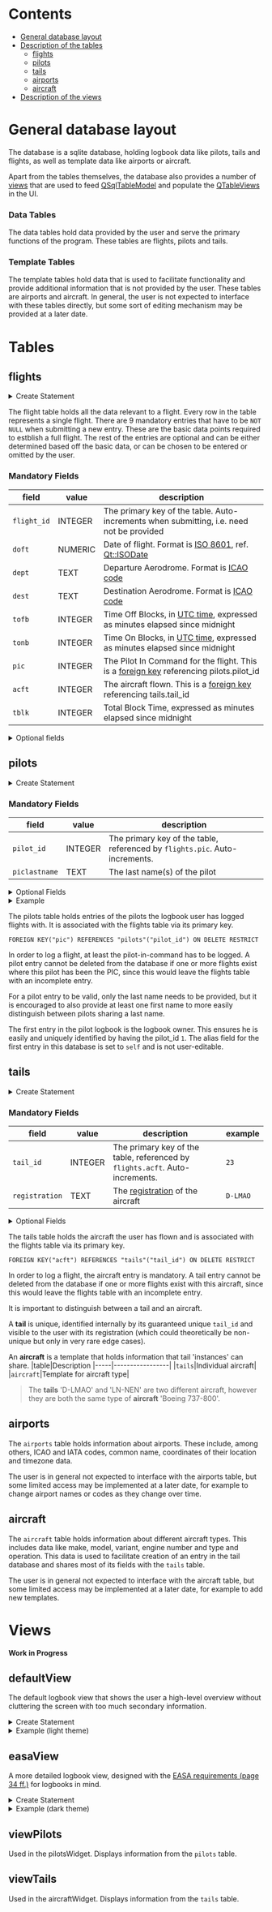 # Contents

- [General database layout](#general)
- [Description of the tables](#tables)
    - [flights](#flights)
    - [pilots](#pilots)
    - [tails](#tails)
    - [airports](#airports)
    - [aircraft](#aircraft)
- [Description of the views](#views)

# General database layout <a name="general"></a>

The database is a sqlite database, holding logbook data like pilots, tails and flights, as well as template data like airports or aircraft.

Apart from the tables themselves, the database also provides a number of [views](https://sqlite.org/lang_createview.html) that are used to feed [QSqlTableModel](https://doc.qt.io/qt-5/qsqltablemodel.html) and populate the [QTableViews](https://doc.qt.io/qt-5/qtableview.html) in the UI.

### Data Tables

The data tables hold data provided by the user and serve the primary functions of the program. These tables are flights, pilots and tails.

### Template Tables

The template tables hold data that is used to facilitate functionality and provide additional information that is not provided by the user. These tables are airports and aircraft. In general, the user is not expected to interface with these tables directly, but some sort of editing mechanism may be provided at a later date.

# Tables <a name="tables"></a>

## flights <a name="flights"></a>
<details><summary>Create Statement</summary>
<p>

```sql
CREATE TABLE "flights" (
    "flight_id"     INTEGER NOT NULL,
    "doft"          NUMERIC NOT NULL,
    "dept"          TEXT NOT NULL,
    "dest"          TEXT NOT NULL,
    "tofb"          INTEGER NOT NULL,
    "tonb"          INTEGER NOT NULL,
    "pic"           INTEGER NOT NULL,
    "acft"          INTEGER NOT NULL,
    "tblk"          INTEGER NOT NULL,
    "tSPSE"         INTEGER,
    "tSPME"         INTEGER,
    "tMP"           INTEGER,
    "tNIGHT"        INTEGER,
    "tIFR"          INTEGER,
    "tPIC"          INTEGER,
    "tPICUS"        INTEGER,
    "tSIC"          INTEGER,
    "tDUAL"         INTEGER,
    "tFI"           INTEGER,
    "tSIM"          INTEGER,
    "pilotFlying"   INTEGER,
    "toDay"         INTEGER,
    "toNight"       INTEGER,
    "ldgDay"        INTEGER,
    "ldgNight"      INTEGER,
    "autoland"      INTEGER,
    "secondPilot"   INTEGER,
    "thirdPilot"    INTEGER,
    "ApproachType"  TEXT,
    "FlightNumber"  TEXT,
    "Remarks"       TEXT,
    PRIMARY KEY("flight_id" AUTOINCREMENT),
    FOREIGN KEY("acft") REFERENCES "tails"("tail_id")   ON DELETE RESTRICT,
    FOREIGN KEY("pic")  REFERENCES "pilots"("pilot_id") ON DELETE RESTRICT
);
```

</p>
</details>

The flight table holds all the data relevant to a flight. Every row in the table represents a single flight. There are 9 mandatory entries that have to be `NOT NULL` when submitting a new entry. These are the basic data points required to estblish a full flight. The rest of the entries are optional and can be either determined based off the basic data, or can be chosen to be entered or omitted by the user.
### Mandatory Fields

| field   |      value      |  description |
|---------|-----------------|--------------|
| `flight_id` | INTEGER | The primary key of the table. Auto-increments when submitting, i.e. need not be provided |
| `doft` | NUMERIC | Date of flight. Format is [ISO 8601](http://www.iso.org/iso/catalogue_detail?csnumber=40874), ref. [Qt::ISODate](https://doc.qt.io/qt-5/qt.html#DateFormat-enum) |
| `dept` | TEXT | Departure Aerodrome. Format is [ICAO code](https://en.wikipedia.org/wiki/ICAO_airport_code) |
| `dest` | TEXT | Destination Aerodrome. Format is [ICAO code](https://en.wikipedia.org/wiki/ICAO_airport_code) |
| `tofb` | INTEGER | Time Off Blocks, in [UTC time](https://en.wikipedia.org/wiki/Coordinated_Universal_Time), expressed as minutes elapsed since midnight |
| `tonb` | INTEGER | Time On Blocks, in [UTC time](https://en.wikipedia.org/wiki/Coordinated_Universal_Time), expressed as minutes elapsed since midnight |
| `pic` | INTEGER | The Pilot In Command for the flight. This is a [foreign key](https://sqlite.org/foreignkeys.html) referencing pilots.pilot_id |
| `acft` | INTEGER | The aircraft flown. This is a [foreign key](https://sqlite.org/foreignkeys.html) referencing tails.tail_id |
| `tblk` | INTEGER | Total Block Time, expressed as minutes elapsed since midnight |

<details><summary>Optional fields</summary>
<p>
Work in progress
</p>
</details>

## pilots <a name="pilots"></a>
<details><summary>Create Statement</summary>
<p>

```sql
CREATE TABLE "pilots" (
    "pilot_id"       INTEGER NOT NULL,
    "piclastname"    TEXT    NOT NULL,
    "picfirstname"   TEXT,
    "alias"          TEXT,
    "company"        TEXT,
    "employeeid"     TEXT,
    "phone"          TEXT,
    "email"          TEXT,
    "displayname"    TEXT,
    PRIMARY KEY("pilot_id" AUTOINCREMENT)
    );
```

</p>
</details>

### Mandatory Fields

| field   |      value      |  description |
|---------|-----------------|--------------|
| `pilot_id` | INTEGER | The primary key of the table, referenced by `flights.pic`. Auto-increments.
| `piclastname` | TEXT | The last name(s) of the pilot

<details><summary>Optional Fields</summary>
<p>

| field   |      value      |  description |
|---------|-----------------|--------------|
| `picfirstname` | TEXT | The first name(s) of the pilot
| `alias` | TEXT | An alias, nick-name, call-sign, etc.
| `company` | TEXT | Company
| `employeeid` | TEXT | Employee ID or crew code
| `phone` | TEXT | Phone number
| `email` | TEXT | eMail-Adress

</p>
</details>
<details><summary>Example</summary>
<p>

![example](https://raw.githubusercontent.com/fiffty-50/openpilotlog/develop/screenshots/pilots_table.png)

</p>
</details>

The pilots table holds entries of the pilots the logbook user has logged flights with. It is associated with the flights table via its primary key. 

`FOREIGN KEY("pic") REFERENCES "pilots"("pilot_id") ON DELETE RESTRICT`

In order to log a flight, at least the pilot-in-command has to be logged. A pilot entry cannot be deleted from the database if one or more flights exist where this pilot has been the PIC, since this would leave the flights table with an incomplete entry.

For a pilot entry to be valid, only the last name needs to be provided, but it is encouraged to also provide at least one first name to more easily distinguish between pilots sharing a last name.

The first entry in the pilot logbook is the logbook owner. This ensures he is easily and uniquely identified by having the pilot_id `1`. The alias field for the first entry in this database is set to `self` and is not user-editable.

## tails <a name="tails"></a>

<details><summary>Create Statement</summary>
<p>

```sql
CREATE TABLE "tails" (
     "tail_id"        INTEGER NOT NULL, 
     "registration"   TEXT    NOT NULL, 
     "company"        TEXT, 
     "make"           TEXT, 
     "model"          TEXT, 
     "variant"        TEXT, 
     "singlepilot"    INTEGER, 
     "multipilot"     INTEGER, 
     "singleengine"   INTEGER, 
     "multiengine"    INTEGER, 
     "unpowered"      INTEGER, 
     "piston"         INTEGER, 
     "turboprop"      INTEGER, 
     "jet"            INTEGER, 
     "light"          INTEGER, 
     "medium"         INTEGER, 
     "heavy"          INTEGER, 
     "super"          INTEGER, 
     PRIMARY KEY("tail_id" AUTOINCREMENT)
     );
```

</p>
</details>

### Mandatory Fields

| field   |      value      |  description | example |
|---------|-----------------|--------------|---------|
| `tail_id` | INTEGER | The primary key of the table, referenced by `flights.acft`. Auto-increments. | `23`
| `registration` | TEXT | The [registration](https://en.wikipedia.org/wiki/Aircraft_registration) of the aircraft | `D-LMAO`

<details><summary>Optional Fields</summary>
<p>


| field   |      value      |  description | example |
|---------|-----------------|--------------|---------|
| `company` | TEXT | The company the aircraft belongs to | `PANAM`
| `make` | TEXT | The [manufacturer](https://en.wikipedia.org/wiki/List_of_aircraft_manufacturers_by_ICAO_name) of the aircraft | `Boeing`
| `model` | TEXT | The model of the aircraft | `747`
| `variant` | TEXT | The variant of the aircroft | `400`
| `singlepilot` | INTEGER | Whether the aircraft is certified for single-pilot operations | `0`
| `multipilot` | INTEGER | Whether the aircraft is certified for multi-pilot operations | `1`
| `singleengine` | INTEGER | Whether the aircraft is single-engine | `0`
| `multiengine` | INTEGER | Whether the aircraft is multi-engine | `1`
| `unpowered` | INTEGER | Engine Type | `0`
| `piston` | INTEGER | Engine Type | `0`
| `turboprop` | INTEGER | Engine Type | `0`
| `jet` | INTEGER | Engine Type | `1`
| `light` | INTEGER | [Weight Category](https://www.skybrary.aero/index.php/ICAO_Wake_Turbulence_Category) | `0`
| `medium` | INTEGER | Weight Category | `0`
| `heavy` | INTEGER | Weight Category | `1`
| `super` | INTEGER | Weight Category | `0`

</p>
</details>

The tails table holds the aircraft the user has flown and is associated with the flights table via its primary key.

`FOREIGN KEY("acft") REFERENCES "tails"("tail_id") ON DELETE RESTRICT`

In order to log a flight, the aircraft entry is mandatory. A tail entry cannot be deleted from the database if one or more flights exist with this aircraft, since this would leave the flights table with an incomplete entry.

It is important to distinguish between a tail and an aircraft.

A <b>tail</b> is unique, identified internally by its guaranteed unique `tail_id` and visible to the user with its registration (which could theoretically be non-unique but only in very rare edge cases). 

An <b>aircraft</b> is a template that holds information that tail 'instances' can share.
|table|Description
|-----|-----------------|
|`tails`|Individual aircraft|
|`aircraft`|Template for aircraft type|

> The <b>tails</b> 'D-LMAO' and 'LN-NEN' are two different aircraft, however they are both the same type of <b>aircraft</b> 'Boeing 737-800'.

## airports <a name="airports"></a>

The `airports` table holds information about airports. These include, among others, ICAO and IATA codes, common name, coordinates of their location and timezone data.

The user is in general not expected to interface with the airports table, but some limited access may be implemented at a later date, for example to change airport names or codes as they change over time.

## aircraft <a name="aircraft"></a>

The `aircraft` table holds information about different aircraft types. This includes data like make, model, variant, engine number and type and operation. This data is used to facilitate creation of an entry in the tail database and shares most of its fields with the `tails` table.

The user is in general not expected to interface with the aircraft table, but some limited access may be implemented at a later date, for example to add new templates.

# Views <a name="views"></a>

<b> Work in Progress </b>

## defaultView

The default logbook view that shows the user a high-level overview without cluttering the screen with too much secondary information.

<details><summary>Create Statement</summary>
<p>

```sql
CREATE VIEW viewDefault AS 
SELECT 
flight_id, 
doft as 'Date', 
dept AS 'Dept', 
printf('%02d',(tofb/60))||':'||printf('%02d',(tofb%60)) AS 'Time', 
dest AS 'Dest', 
printf('%02d',(tonb/60))||':'||printf('%02d',(tonb%60)) AS 'Time ', 
printf('%02d',(tblk/60))||':'||printf('%02d',(tblk%60)) AS 'Total', 
CASE 
    WHEN pilot_id = 1 THEN alias 
    ELSE piclastname||', '||substr(picfirstname, 1, 1)||'.' 
END 
AS 'Name PIC', 
make||' '||model||'-'||variant AS 'Type', 
registration AS 'Registration', 
FlightNumber AS 'Flight #', 
Remarks 
FROM flights 
INNER JOIN pilots on flights.pic = pilots.pilot_id 
INNER JOIN tails on flights.acft = tails.tail_id 
ORDER BY date DESC
```

</p>
</details>

<details><summary>Example (light theme)</summary>
<p>

![example](https://raw.githubusercontent.com/fiffty-50/openpilotlog/develop/screenshots/default_view_system_theme.png)

</p>
</details>

## easaView

A more detailed logbook view, designed with the [EASA requirements (page 34 ff.)](https://www.easa.europa.eu/sites/default/files/dfu/Part-FCL.pdf) for logbooks in mind.

<details><summary>Create Statement</summary>
<p>

```sql
CREATE VIEW viewEASA AS 
SELECT 
flight_id, 
doft as 'Date', 
dept AS 'Dept', 
printf('%02d',(tofb/60))||':'||printf('%02d',(tofb%60)) AS 'Time', 
dest AS 'Dest', 
printf('%02d',(tonb/60))||':'||printf('%02d',(tonb%60)) AS 'Time ', 
make||' '||model||'-'||variant AS 'Type', 
registration AS 'Registration', 
(SELECT printf('%02d',(tSPSE/60))||':'||printf('%02d',(tSPSE%60)) WHERE tSPSE IS NOT "") AS 'SP SE', 
(SELECT printf('%02d',(tSPME/60))||':'||printf('%02d',(tSPME%60)) WHERE tSPME IS NOT "") AS 'SP ME', 
(SELECT printf('%02d',(tMP/60))||':'||printf('%02d',(tMP%60)) WHERE tMP IS NOT "") AS 'MP', 
printf('%02d',(tblk/60))||':'||printf('%02d',(tblk%60)) AS 'Total', 
CASE 
    WHEN pilot_id = 1 THEN alias 
    ELSE piclastname||', '||substr(picfirstname, 1, 1)||'.' 
END 
AS 'Name PIC', 
ldgDay AS 'L/D', 
ldgNight AS 'L/N', 
(SELECT printf('%02d',(tNight/60))||':'||printf('%02d',(tNight%60)) WHERE tNight IS NOT "")  AS 'Night', 
(SELECT printf('%02d',(tIFR/60))||':'||printf('%02d',(tIFR%60)) WHERE tIFR IS NOT "")  AS 'IFR', 
(SELECT printf('%02d',(tPIC/60))||':'||printf('%02d',(tPIC%60)) WHERE tPIC IS NOT "")  AS 'PIC', 
(SELECT printf('%02d',(tSIC/60))||':'||printf('%02d',(tSIC%60)) WHERE tSIC IS NOT "")  AS 'SIC', 
(SELECT printf('%02d',(tDual/60))||':'||printf('%02d',(tDual%60)) WHERE tDual IS NOT "")  AS 'Dual', 
(SELECT printf('%02d',(tFI/60))||':'||printf('%02d',(tFI%60)) WHERE tFI IS NOT "")  AS 'FI', 
Remarks 
FROM flights 
INNER JOIN pilots on flights.pic = pilots.pilot_id 
INNER JOIN tails on flights.acft = tails.tail_id 
ORDER BY date DESC
```

</p>
</details>

<details><summary>Example (dark theme)</summary>
<p>

![example](https://raw.githubusercontent.com/fiffty-50/openpilotlog/develop/screenshots/easaView_dark_theme.png)

</p>
</details>

## viewPilots

Used in the pilotsWidget. Displays information from the `pilots` table.

## viewTails

Used in the aircraftWidget. Displays information from the `tails` table.
